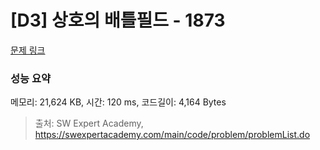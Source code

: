 # [D3] 상호의 배틀필드 - 1873 

[문제 링크](https://swexpertacademy.com/main/code/problem/problemDetail.do?contestProbId=AV5LyE7KD2ADFAXc) 

### 성능 요약

메모리: 21,624 KB, 시간: 120 ms, 코드길이: 4,164 Bytes



> 출처: SW Expert Academy, https://swexpertacademy.com/main/code/problem/problemList.do
